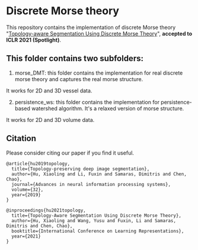 # Discrete Morse theory
This repository contains the implementation of discrete Morse theory "[Topology-aware Segmentation Using Discrete Morse Theory](https://openreview.net/pdf?id=LGgdb4TS4Z)", **accepted to ICLR 2021 (Spotlight)**. 

## This folder contains two subfolders:

1. morse_DMT: this folder contains the implementation for real discrete morse theory and captures the real morse structure. 

It works for 2D and 3D vessel data.

2. persistence_ws: this folder contains the implementation for persistence-based watershed algorithm. It's a relaxed version of morse structure.

It works for 2D and 3D volume data.

## Citation
Please consider citing our paper if you find it useful.
```
@article{hu2019topology,
  title={Topology-preserving deep image segmentation},
  author={Hu, Xiaoling and Li, Fuxin and Samaras, Dimitris and Chen, Chao},
  journal={Advances in neural information processing systems},
  volume={32},
  year={2019}
}

@inproceedings{hu2021topology,
  title={Topology-Aware Segmentation Using Discrete Morse Theory},
  author={Hu, Xiaoling and Wang, Yusu and Fuxin, Li and Samaras, Dimitris and Chen, Chao},
  booktitle={International Conference on Learning Representations},
  year={2021}
}
